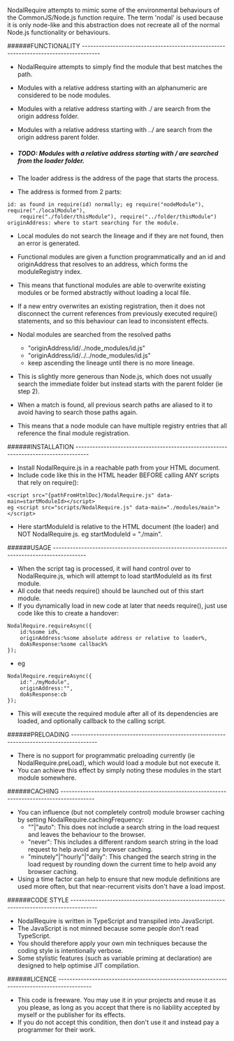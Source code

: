NodalRequire attempts to mimic some of the environmental behaviours of the CommonJS/Node.js function require.
The term 'nodal' is used because it is only node-like and this abstraction does not recreate all of the 
normal Node.js functionality or behaviours.

######FUNCTIONALITY ------------------------------------------------------------------------------------
* NodalRequire attempts to simply find the module that best matches the path.
* Modules with a relative address starting with an alphanumeric are considered to be node modules.
* Modules with a relative address starting with ./ are search from the origin address folder.
* Modules with a relative address starting with ../ are search from the origin address parent folder.
* ##### TODO: Modules with a relative address starting with / are searched from the loader folder. #####

* The loader address is the address of the page that starts the process.
* The address is formed from 2 parts: 
```
id: as found in require(id) normally; eg require("nodeModule"), require("./localModule"), 
	require("./folder/thisModule"), require("../folder/thisModule")
originAddress: where to start searching for the module.
```
* Local modules do not search the lineage and if they are not found, then an error is generated.

* Functional modules are given a function programmatically and an id and originAddress that resolves to an address, which forms the moduleRegistry index.
* This means that functional modules are able to overwrite existing modules or be formed abstractly without loading a local file.
* If a new entry overwrites an existing registration, then it does not disconnect the current references from previously executed require() statements, and so this behaviour can lead to inconsistent effects.

* Nodal modules are searched from the resolved paths 
  * "originAddress/id/../node_modules/id.js"
  * "originAddress/id/../../node_modules/id.js"
  * keep ascending the lineage until there is no more lineage.

* This is slightly more generous than Node.js, which does not usually search the immediate folder but instead starts with the parent folder (ie step 2).
* When a match is found, all previous search paths are aliased to it to avoid having to search those paths again.
* This means that a node module can have multiple registry entries that all reference the final module registration.

######INSTALLATION -----------------------------------------------------------------------------------
* Install NodalRequire.js in a reachable path from your HTML document.
* Include code like this in the HTML header BEFORE calling ANY scripts that rely on require(): 
```
<script src="{pathFromHtmlDoc}/NodalRequire.js" data-main=startModuleId></script>
eg <script src="scripts/NodalRequire.js" data-main="./modules/main"></script>
```
* Here startModuleId is relative to the HTML document (the loader) and NOT NodalRequire.js.
	eg startModuleId = "./main".

######USAGE ------------------------------------------------------------------------------------------
* When the script tag is processed, it will hand control over to NodalRequire.js, which will attempt to load startModuleId as its first module.
* All code that needs require() should be launched out of this start module.
* If you dynamically load in new code at later that needs require(), just use code like this to create a handover:
```
NodalRequire.requireAsync({
	id:%some id%,
	originAddress:%some absolute address or relative to loader%,
	doAsResponse:%some callback%
});
```
* eg
```
NodalRequire.requireAsync({
	id:"./myModule",
	originAddress:"",
	doAsResponse:cb
});
```
* This will execute the required module after all of its dependencies are loaded, and optionally callback to the calling script.

######PRELOADING ---------------------------------------------------------------------------------------
* There is no support for programmatic preloading currently (ie NodalRequire.preLoad), which would load a module but not execute it.
* You can achieve this effect by simply noting these modules in the start module somewhere.

######CACHING ------------------------------------------------------------------------------------------
* You can influence (but not completely control) module browser caching by setting NodalRequire.cachingFrequency:
  * ""|"auto": This does not include a search string in the load request and leaves the behaviour to the browser.
  * "never": This includes a different random search string in the load request to help avoid any browser caching.
  * "minutely"|"hourly"|"daily": This changed the search string in the load request by rounding down the current time to help avoid any browser caching.
* Using a time factor can help to ensure that new module definitions are used more often, but that near-recurrent visits don't have a load impost.

######CODE STYLE ---------------------------------------------------------------------------------------
* NodalRequire is written in TypeScript and transpiled into JavaScript.
* The JavaScript is not minned because some people don't read TypeScript.
* You should therefore apply your own min techniques because the coding style is intentionally verbose.
* Some stylistic features (such as variable priming at declaration) are designed to help optimise JIT compilation.

######LICENCE ------------------------------------------------------------------------------------------
* This code is freeware. You may use it in your projects and reuse it as you please, as long as you accept that there is no liability accepted by myself or the publisher for its effects.
* If you do not accept this condition, then don't use it and instead pay a programmer for their work. 
